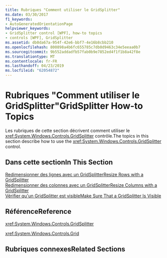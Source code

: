 ```yaml
---
title: Rubriques "Comment utiliser le GridSplitter"
ms.date: 03/30/2017
f1_keywords:
- AutoGeneratedOrientationPage
helpviewer_keywords:
- GridSplitter control [WPF], how-to topics
- controls [WPF], GridSplitter
ms.assetid: db0da67a-954f-42e6-bbf7-4e16b8cbb210
ms.openlocfilehash: 800898a4b6fc655785c7db0d9463c34e5eeaa0b7
ms.sourcegitcommit: 9b552addadfb57fab0b9e7852ed4f1f1b8a42f8e
ms.translationtype: MT
ms.contentlocale: fr-FR
ms.lasthandoff: 04/23/2019
ms.locfileid: "62054872"
---
```

# <a name="gridsplitter-how-to-topics"></a><span data-ttu-id="82cc1-102">Rubriques "Comment utiliser le GridSplitter"</span><span class="sxs-lookup"><span data-stu-id="82cc1-102">GridSplitter How-to Topics</span></span>
<span data-ttu-id="82cc1-103">Les rubriques de cette section décrivent comment utiliser le <xref:System.Windows.Controls.GridSplitter> contrôle.</span><span class="sxs-lookup"><span data-stu-id="82cc1-103">The topics in this section describe how to use the <xref:System.Windows.Controls.GridSplitter> control.</span></span>  
  
## <a name="in-this-section"></a><span data-ttu-id="82cc1-104">Dans cette section</span><span class="sxs-lookup"><span data-stu-id="82cc1-104">In This Section</span></span>  
 [<span data-ttu-id="82cc1-105">Redimensionner des lignes avec un GridSplitter</span><span class="sxs-lookup"><span data-stu-id="82cc1-105">Resize Rows with a GridSplitter</span></span>](how-to-resize-rows-with-a-gridsplitter.md)  
 [<span data-ttu-id="82cc1-106">Redimensionner des colonnes avec un GridSplitter</span><span class="sxs-lookup"><span data-stu-id="82cc1-106">Resize Columns with a GridSplitter</span></span>](how-to-resize-columns-with-a-gridsplitter.md)  
 [<span data-ttu-id="82cc1-107">Vérifier qu'un GridSplitter est visible</span><span class="sxs-lookup"><span data-stu-id="82cc1-107">Make Sure That a GridSplitter Is Visible</span></span>](how-to-make-sure-that-a-gridsplitter-is-visible.md)  
  
## <a name="reference"></a><span data-ttu-id="82cc1-108">Référence</span><span class="sxs-lookup"><span data-stu-id="82cc1-108">Reference</span></span>  
 <xref:System.Windows.Controls.GridSplitter>  
  
 <xref:System.Windows.Controls.Grid>  
  
## <a name="related-sections"></a><span data-ttu-id="82cc1-109">Rubriques connexes</span><span class="sxs-lookup"><span data-stu-id="82cc1-109">Related Sections</span></span>
